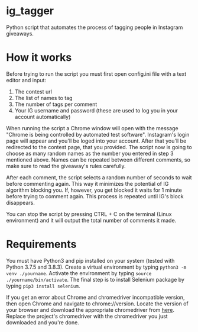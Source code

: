 # ig_tagger
Python script that automates the process of tagging people in Instagram giveaways.

# How it works
Before trying to run the script you must first open config.ini file with a text editor and input:

1. The contest url
2. The list of names to tag
3. The number of tags per comment
4. Your IG username and password (these are used to log you in your account automatically)

When running the script a Chrome window will open with the message "Chrome is being controlled by automated test software". Instagram's login page will appear and you'll be loged into your account. After that you'll be redirected to the contest page, that you provided. The script now is going to choose as many random names as the number you entered in step 3 mentioned above. Names can be repeated between different comments, so make sure to read the giveaway's rules carefully.

After each comment, the script selects a random number of seconds to wait before commenting again. This way it minimizes the potential of IG algorithm blocking you. If, however, you get blocked it waits for 1 minute before trying to comment again. This process is repeated until IG's block disappears.

You can stop the script by pressing CTRL + C on the terminal (Linux environment) and it will output the total number of comments it made.

# Requirements
You must have Python3 and pip installed on your system (tested with Python 3.7.5 and 3.8.3). Create a virtual environment by typing `python3 -m venv ./yourname`. Activate the environment by typing `source ./yourname/bin/activate`. The final step is to install Selenium package by typing `pip3 install selenium`.

If you get an error about Chrome and chromedriver incompatible version, then open Chrome and navigate to chrome://version. Locate the version of your browser and download the appropriate chromedriver from [here](https://chromedriver.chromium.org/downloads). Replace the project's chromedriver with the chromedriver you just downloaded and you're done.
